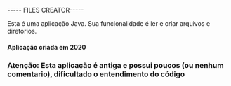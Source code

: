 ----- FILES CREATOR-----

Esta é uma aplicação Java. Sua funcionalidade é ler e criar arquivos 
e diretorios.


#### Aplicação criada em 2020
### Atenção: Esta aplicação é antiga e possui poucos (ou nenhum comentario), dificultado o entendimento do código
